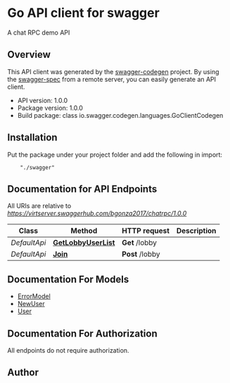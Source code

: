 # Go API client for swagger

A chat RPC demo API

## Overview
This API client was generated by the [swagger-codegen](https://github.com/swagger-api/swagger-codegen) project.  By using the [swagger-spec](https://github.com/swagger-api/swagger-spec) from a remote server, you can easily generate an API client.

- API version: 1.0.0
- Package version: 1.0.0
- Build package: class io.swagger.codegen.languages.GoClientCodegen

## Installation
Put the package under your project folder and add the following in import:
```
    "./swagger"
```

## Documentation for API Endpoints

All URIs are relative to *https://virtserver.swaggerhub.com/bgonza2017/chatrpc/1.0.0*

Class | Method | HTTP request | Description
------------ | ------------- | ------------- | -------------
*DefaultApi* | [**GetLobbyUserList**](docs/DefaultApi.md#getlobbyuserlist) | **Get** /lobby | 
*DefaultApi* | [**Join**](docs/DefaultApi.md#join) | **Post** /lobby | 


## Documentation For Models

 - [ErrorModel](docs/ErrorModel.md)
 - [NewUser](docs/NewUser.md)
 - [User](docs/User.md)


## Documentation For Authorization

 All endpoints do not require authorization.


## Author



